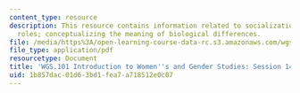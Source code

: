 ```yaml
---
content_type: resource
description: This resource contains information related to socialization and gender
  roles; conceptualizing the meaning of biological differences.
file: /media/https%3A/open-learning-course-data-rc.s3.amazonaws.com/wgs-101-introduction-to-womens-and-gender-studies-fall-2014/1b857dac01d63bd1fea7a718512e0c07_MITWGS_101F14_Sess14.pdf
file_type: application/pdf
resourcetype: Document
title: 'WGS.101 Introduction to Women''s and Gender Studies: Session 14 Lecture Outline'
uid: 1b857dac-01d6-3bd1-fea7-a718512e0c07
---
```

